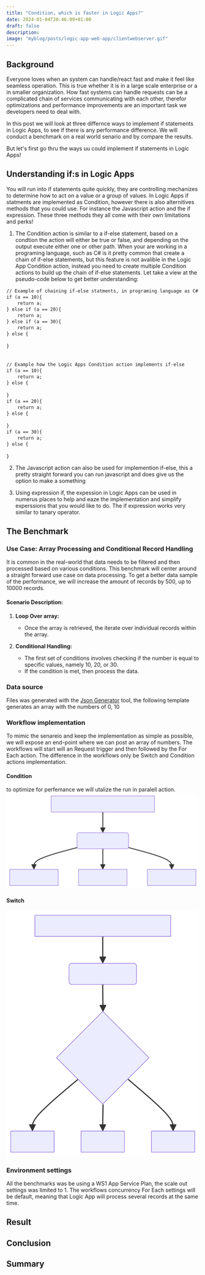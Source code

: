 ```yaml
---
title: "Condition, which is faster in Logic Apps?" 
date: 2024-01-04T20:46:09+01:00
draft: false
description: 
image: "myblog/posts/logic-app-web-app/clientwebserver.gif"
---
```


## Background   
Everyone loves when an system can handle/react fast and make it feel like seamless operation. This is true whether it is in a large scale enterprise or a in smaller organization. How fast systems can handle requests can be a complicated chain of services communicating with each other, therefor optimizations and performance improvements are an important task we developers need to deal with.

In this post we will look at three differnce ways to implement if statements in Logic Apps, to see if there is any performance difference. We will conduct a benchmark on a real world senario and by compare the results.

But let's first go thru the ways uu could implement if statements in Logic Apps!

## Understanding if:s in Logic Apps
You will run into if statements quite quickly, they are controlling mechanizes to determine how to act on a value or a group of values. In Logic Apps if statments are implemented as Condition, however there is also alternitives methods that you could use. For instance the Javascript action and the if expression. These three methods they all come with their own limitations and perks! 
1. The Condition action is similar to a if-else statement, based on a condtion the action will either be true or false, and depending on the output execute either one or other path. When your are working in a programing language, such as C# is it pretty common that create a chain of if-else statements, but this feature is not avalible in the Logic App Condition action, instead you need to create multiple Condition actions to build up the chain of if-else statements. Let take a view at the pseudo-code below to get better understanding:

```
// Example of chaining if-else statments, in programing language as C#
if (a == 10){
    return a;
} else if (a == 20){
    return a;
} else if (a == 30){
    return a;
} else {

}


// Example how the Logic Apps Condition action implements if-else
if (a == 10){
    return a;
} else {

}
if (a == 20){
    return a;
} else {

}
if (a == 30){
    return a;
} else {

}
```
2. The Javascript action can also be used for implemention if-else, this a pretty straight forward you can run javascript and does give us the option to make a something

3. Using expression if, the expession in Logic Apps can be used in numerus places to help and eaze the implementation and simplify experssions that you would like to do. The if expression works very similar to tanary operator.
## The Benchmark
### Use Case: Array Processing and Conditional Record Handling

It is common in the real-world that data needs to be filtered and then processed based on various conditions. This benchmark will center around a straight forward use case on data processing. To get a better data sample of the performance, we will increase the amount of records by 500, up to 10000 records. 

#### Scenario Description:
1. **Loop Over array:**

   - Once the array is retrieved, the iterate over individual records within the array.

2. **Conditional Handling:**
   - The first set of conditions involves checking if the number is equal to specific values, namely 10, 20, or 30.
   - If the condition is met, then process the data.

### Data source
Files was generated with the <a href="https://json-generator.com/" target="_blank" rel="noopener noreferrer">Json Generator</a> tool, the following template generates an array with the numbers of 0, 10

### Workflow implementation
To mimic the senareio and keep the implementation as simple as possible, we will expose an end-point where we can post an array of numbers. The workflows will start will an Request trigger and then followed by the For Each action. The difference in the workflows only be Switch and Condition actions implementation.
#### Condition
to optimize for perfemance we will utalize the run in paralell action.
![Workflow-switch](workflow-condition.svg)
#### Switch
![Workflow-switch](workflow-switch.svg)
### Environment settings
All the benchmarks was be using a WS1 App Service Plan, the scale out settings was limited to 1. 
The workflows concurrency For Each settings will be default, meaning that Logic App will process several records at the same time. 

## Result

## Conclusion

## Summary
